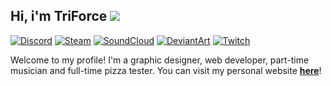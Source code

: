 ## Hi, i'm TriForce ![](https://user-images.githubusercontent.com/16083854/88866272-2ad58980-d1d8-11ea-826a-bbf64cddd3e9.gif)

[![Discord](https://img.shields.io/badge/Discord-TriForce%238785-5865F2.svg?logo=discord&style=flat&logoColor=white)](https://discord.gznetwork.com)
[![Steam](https://img.shields.io/badge/Steam-TriForce__JK2-blue?style=flat&logo=steam&logoColor=white)](https://steamcommunity.com/id/TriForce_JK2)
[![SoundCloud](https://img.shields.io/badge/YouTube-TriForce.Pianist-red?style=flat&logo=youtube&logoColor=white)](https://youtube.com/@triforce.pianist)
[![DeviantArt](https://img.shields.io/badge/DeviantArt-TriForceDesigner-brightgreen?style=flat&logo=deviantart&logoColor=white)](https://deviantart.com/triforcedesigner)
[![Twitch](https://img.shields.io/badge/Twitch-TriForceStreamer-9147ff?style=flat&logo=twitch&logoColor=white)](https://www.twitch.tv/TriForceStreamer)

Welcome to my profile! I'm a graphic designer, web developer, part-time musician and full-time pizza tester. You can visit my personal website [**here**](https://triforce.dev)!
